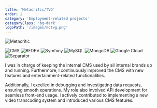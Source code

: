```yaml
---
title: 'Metacritic/TVG'
order: 2
category: 'Employment-related projects'
categoryClass: 'bg-dark'
logoPath: '/images/mctvg.png'
---
```


![Metacritic](/images/metacriticScreenshot.png#portfolio-image)

![CMS](https://img.shields.io/badge/CMS-blue?style=for-the-badge&logoColor=white#portfolio-badge)
![BEDEV](https://img.shields.io/badge/Back_End_Development-red?style=for-the-badge&logoColor=white#portfolio-badge)
![Symfony](https://img.shields.io/badge/symfony-%23000000.svg?style=for-the-badge&logo=symfony&logoColor=white#portfolio-badge)
![MySQL](https://img.shields.io/badge/mysql-%2300f.svg?style=for-the-badge&logo=mysql&logoColor=white#portfolio-badge)
![MongoDB](https://img.shields.io/badge/MongoDB-%234ea94b.svg?style=for-the-badge&logo=mongodb&logoColor=white#portfolio-badge)
![Google Cloud](https://img.shields.io/badge/GCP-%234285F4.svg?style=for-the-badge&logo=google-cloud&logoColor=white#portfolio-badge)
![Separator](#portfolio-separator)

I was in charge of keeping the internal CMS used by all internal brands up and running. Furthermore, I continuously improved the CMS with new features and entertainment-related functionalities.

Additionally, I excelled in debugging and investigating data requests, ensuring smooth operations. My role also involved API development for seamless front-end usage. I actively contributed to implementing a new video transcoding system and introduced various CMS features.
